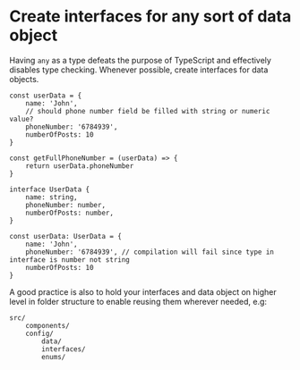 # Create interfaces for any sort of data object

Having `any` as a type defeats the purpose of TypeScript and effectively disables type checking. Whenever possible, create interfaces for data objects.

```
const userData = {
	name: 'John',
	// should phone number field be filled with string or numeric value?
	phoneNumber: '6784939',
	numberOfPosts: 10
}

const getFullPhoneNumber = (userData) => {
	return userData.phoneNumber
}
```

```
interface UserData {
	name: string,
	phoneNumber: number,
	numberOfPosts: number,
}

const userData: UserData = {
	name: 'John',
	phoneNumber: '6784939', // compilation will fail since type in interface is number not string
	numberOfPosts: 10
}
```

A good practice is also to hold your interfaces and data object on higher level in folder structure to enable reusing them wherever needed, e.g:

    src/
    	components/
    	config/
    		data/
    		interfaces/
    		enums/
